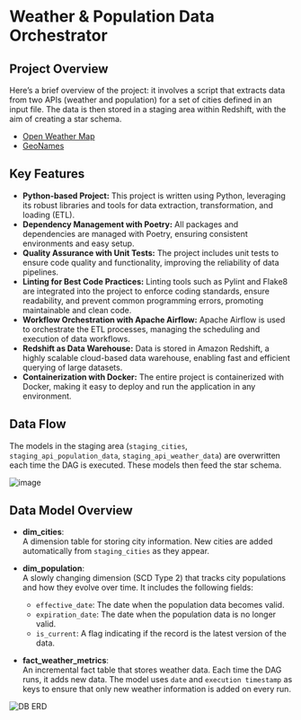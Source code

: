 # Weather & Population Data Orchestrator

## Project Overview

Here’s a brief overview of the project: it involves a script that extracts data from two APIs (weather and population) for a set of cities defined in an input file. The data is then stored in a staging area within Redshift, with the aim of creating a star schema.
* [Open Weather Map](https://openweathermap.org/)
* [GeoNames](https://www.geonames.org/)

## Key Features
* **Python-based Project:** This project is written using Python, leveraging its robust libraries and tools for data extraction, transformation, and loading (ETL).
* **Dependency Management with Poetry:** All packages and dependencies are managed with Poetry, ensuring consistent environments and easy setup.
* **Quality Assurance with Unit Tests:** The project includes unit tests to ensure code quality and functionality, improving the reliability of data pipelines.
* **Linting for Best Code Practices:** Linting tools such as Pylint and Flake8 are integrated into the project to enforce coding standards, ensure readability, and prevent common programming errors, promoting maintainable and clean code.
* **Workflow Orchestration with Apache Airflow:** Apache Airflow is used to orchestrate the ETL processes, managing the scheduling and execution of data workflows.
* **Redshift as Data Warehouse:** Data is stored in Amazon Redshift, a highly scalable cloud-based data warehouse, enabling fast and efficient querying of large datasets.
* **Containerization with Docker:** The entire project is containerized with Docker, making it easy to deploy and run the application in any environment.

## Data Flow

The models in the staging area (`staging_cities`, `staging_api_population_data`, `staging_api_weather_data`) are overwritten each time the DAG is executed. These models then feed the star schema.

![image](https://github.com/user-attachments/assets/6a0faa58-a30d-4d82-924d-af0798457bdd)

## Data Model Overview

- **dim_cities**:  
  A dimension table for storing city information. New cities are added automatically from `staging_cities` as they appear.

- **dim_population**:  
  A slowly changing dimension (SCD Type 2) that tracks city populations and how they evolve over time. It includes the following fields:
  - `effective_date`: The date when the population data becomes valid.
  - `expiration_date`: The date when the population data is no longer valid.
  - `is_current`: A flag indicating if the record is the latest version of the data.

- **fact_weather_metrics**:  
  An incremental fact table that stores weather data. Each time the DAG runs, it adds new data. The model uses `date` and `execution timestamp` as keys to ensure that only new weather information is added on every run.

![DB ERD](https://github.com/user-attachments/assets/5b3cbc81-6449-4c31-8e74-5757c96ad502)
